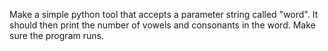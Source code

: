 Make a simple python tool that accepts a parameter string called "word". It should then print the number of vowels and consonants in the word. Make sure the program runs.